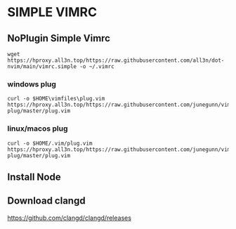 # SIMPLE VIMRC
## NoPlugin Simple Vimrc
```
wget https://hproxy.all3n.top/https://raw.githubusercontent.com/all3n/dot-nvim/main/vimrc.simple -o ~/.vimrc
```

### windows plug
```
curl -o $HOME\vimfiles\plug.vim https://hproxy.all3n.top/https://raw.githubusercontent.com/junegunn/vim-plug/master/plug.vim
```

### linux/macos plug
```
curl -o $HOME/.vim/plug.vim https://hproxy.all3n.top/https://raw.githubusercontent.com/junegunn/vim-plug/master/plug.vim
```


## Install Node
## Download clangd
https://github.com/clangd/clangd/releases
